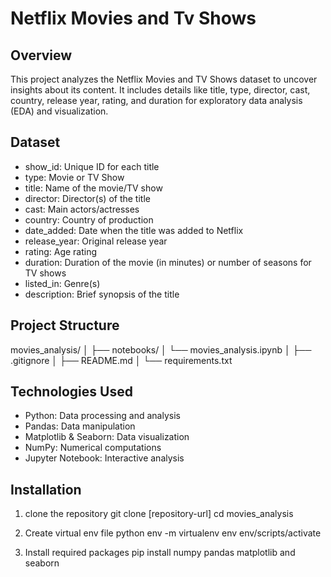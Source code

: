 # Netflix Movies and Tv Shows

## Overview
  This project analyzes the Netflix Movies and TV Shows dataset to uncover insights about its content. It includes details like title, type, director, cast, country, release year, rating, and duration for exploratory data analysis (EDA) and visualization.

## Dataset
- show_id: Unique ID for each title
- type: Movie or TV Show
- title: Name of the movie/TV show
- director: Director(s) of the title
- cast: Main actors/actresses
- country: Country of production
- date_added: Date when the title was added to Netflix
- release_year: Original release year
- rating: Age rating
- duration: Duration of the movie (in minutes) or number of seasons for TV shows
- listed_in: Genre(s)
- description: Brief synopsis of the title

## Project Structure
movies_analysis/
│
├── notebooks/
│   └── movies_analysis.ipynb
│ 
├── .gitignore
│
├── README.md
│
└── requirements.txt

## Technologies Used
- Python: Data processing and analysis
- Pandas: Data manipulation
- Matplotlib & Seaborn: Data visualization
- NumPy: Numerical computations
- Jupyter Notebook: Interactive analysis

## Installation
1. clone the repository
git clone [repository-url]
cd movies_analysis

2. Create virtual env file
python env -m virtualenv env
env/scripts/activate

3.  Install required packages
pip install numpy pandas matplotlib and seaborn


